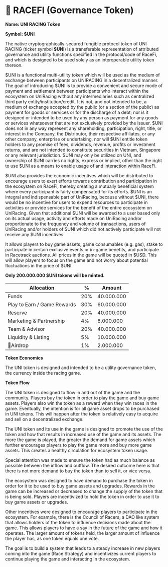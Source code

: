 # 💎 RACEFI (Governance Token)

**Name: UNI RACING Token**

**Symbol: $UNI**

The native cryptographically-secured fungible protocol token of UNI RACING (ticker symbol **$UNI**) is a transferable representation of attributed governance and utility functions specified in the protocol/code of RaceFi, and which is designed to be used solely as an interoperable utility token thereon.

$UNI is a functional multi-utility token which will be used as the medium of exchange between participants on UNIRACING in a decentralized manner. The goal of introducing $UNI is to provide a convenient and secure mode of payment and settlement between participants who interact within the ecosystem on UniRacing without any intermediaries such as centralized third party entity/institution/credit. It is not, and not intended to be, a medium of exchange accepted by the public (or a section of the public) as payment for goods or services or for the discharge of a debt; nor is it designed or intended to be used by any person as payment for any goods or services whatsoever that are not exclusively provided by the issuer. $UNI does not in any way represent any shareholding, participation, right, title, or interest in the Company, the Distributor, their respective affiliates, or any other company, enterprise or undertaking, nor will $UNI entitle token holders to any promise of fees, dividends, revenue, profits or investment returns, and are not intended to constitute securities in Vietnam, Singapore or any relevant jurisdiction. $UNI may only be utilized on UNI, and ownership of $UNI carries no rights, express or implied, other than the right to use $UNI as a means to enable usage of and interaction within RaceFi.

$UNI also provides the economic incentives which will be distributed to encourage users to exert efforts towards contribution and participation in the ecosystem on RaceFi, thereby creating a mutually beneficial system where every participant is fairly compensated for its efforts. $UNI is an integral and indispensable part of UniRacing, because without $UNI, there would be no incentive for users to expend resources to participate in activities or provide services for the benefit of the entire ecosystem on UniRacing. Given that additional $UNI will be awarded to a user based only on its actual usage, activity and efforts made on UniRacing and/or proportionate to the frequency and volume of transactions, users of UniRacing and/or holders of $UNI which did not actively participate will not receive any $UNI incentives.

It allows players to buy game assets, game consumables (e.g. gas), stake to participate in certain exclusive events or in-game benefits, and participate in Racetrack auctions. All prices in the game will be quoted in $USD. This will allow players to focus on the game and not worry about potential fluctuations in the price of $UNI.

**Only 200.000.000 $UNI tokens will be minted.**

| Allocation                  | %   | Amount     |
| --------------------------- | --- | ---------- |
| Funds                       | 20% | 40.000.000 |
| Play to Earn / Game Rewards | 30% | 60.000.000 |
| Reserve                     | 20% | 40.000.000 |
| Marketing & Partnership     | 4%  | 8.000.000  |
| Team & Advisor              | 20% | 40.000.000 |
| Liquidity & Listing         | 5%  | 10.000.000 |
| Airdrop                    | 1%  | 2.000.000  |

**Token Economics**

The UNI token is designed and intended to be a utility governance token, the currency inside the racing game.

&#x20;

**Token Flow**

The UNI token is designed to flow in and out of the game and the community. Players buy the token in order to play the game and buy game assets. Players also win the token as a reward when they win races in the game. Eventually, the intention is for all game asset drops to be purchased in UNI tokens. This will happen after the token is relatively easy to acquire and sell on a decentralized exchange.

The UNI token and its use in the game is designed to promote the use of the token and how that results in increased use of the game and its assets. The more the game is played, the greater the demand for game assets which further encourages players to play the game more and buy more game assets. This creates a healthy circulation for ecosystem token usage.

Special attention was made to ensure the token had as much balance as possible between the inflow and outflow. The desired outcome here is that there is not more demand to buy the token than to sell it, or vice versa.

The ecosystem was designed to have demand to purchase the token in order for it to be used to buy game assets and upgrades. Rewards in the game can be increased or decreased to change the supply of the token that is being sold. Players are incentivized to hold the token in order to use it to buy game assets or upgrades.

Other incentives were designed to encourage players to participate in the ecosystem. For example, there is the Council of Racers, a DAO like system that allows holders of the token to influence decisions made about the game. This allows players to have a say in the future of the game and how it operates. The larger amount of tokens held, the larger amount of influence the player has, as one token equals one vote.

The goal is to build a system that leads to a steady increase in new players coming into the game (Race Strategy) and incentivizes current players to continue playing the game and interacting in the ecosystem.

